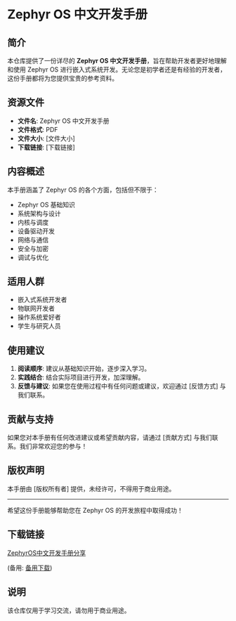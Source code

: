 # Zephyr OS 中文开发手册

## 简介

本仓库提供了一份详尽的 **Zephyr OS 中文开发手册**，旨在帮助开发者更好地理解和使用 Zephyr OS 进行嵌入式系统开发。无论您是初学者还是有经验的开发者，这份手册都将为您提供宝贵的参考资料。

## 资源文件

- **文件名**: Zephyr OS 中文开发手册
- **文件格式**: PDF
- **文件大小**: [文件大小]
- **下载链接**: [下载链接]

## 内容概述

本手册涵盖了 Zephyr OS 的各个方面，包括但不限于：

- Zephyr OS 基础知识
- 系统架构与设计
- 内核与调度
- 设备驱动开发
- 网络与通信
- 安全与加密
- 调试与优化

## 适用人群

- 嵌入式系统开发者
- 物联网开发者
- 操作系统爱好者
- 学生与研究人员

## 使用建议

1. **阅读顺序**: 建议从基础知识开始，逐步深入学习。
2. **实践结合**: 结合实际项目进行开发，加深理解。
3. **反馈与建议**: 如果您在使用过程中有任何问题或建议，欢迎通过 [反馈方式] 与我们联系。

## 贡献与支持

如果您对本手册有任何改进建议或希望贡献内容，请通过 [贡献方式] 与我们联系。我们非常欢迎您的参与！

## 版权声明

本手册由 [版权所有者] 提供，未经许可，不得用于商业用途。

---

希望这份手册能够帮助您在 Zephyr OS 的开发旅程中取得成功！

## 下载链接
[ZephyrOS中文开发手册分享](https://pan.quark.cn/s/f8099802dd2a) 

(备用: [备用下载](https://pan.baidu.com/s/1bkVo6mXeZUsUaOucxqF1Pg?pwd=1234))

## 说明

该仓库仅用于学习交流，请勿用于商业用途。
